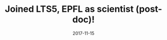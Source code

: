 ---
title: "Joined LTS5, EPFL as scientist (post-doc)!"
date: 2017-11-15
permalink: /posts/news/2017/11/epfl
category: news
tags:
  - news
  - job
---